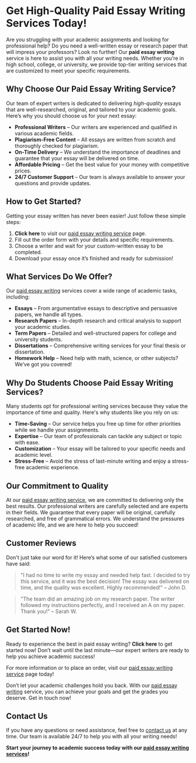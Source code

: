 # Get High-Quality Paid Essay Writing Services Today!

Are you struggling with your academic assignments and looking for professional help? Do you need a well-written essay or research paper that will impress your professors? Look no further! Our **paid essay writing** service is here to assist you with all your writing needs. Whether you’re in high school, college, or university, we provide top-tier writing services that are customized to meet your specific requirements.

## Why Choose Our Paid Essay Writing Service?

Our team of expert writers is dedicated to delivering _high-quality_ essays that are well-researched, original, and tailored to your academic goals. Here’s why you should choose us for your next essay:

- **Professional Writers** – Our writers are experienced and qualified in various academic fields.
- **Plagiarism-Free Content** – All essays are written from scratch and thoroughly checked for plagiarism.
- **On-Time Delivery** – We understand the importance of deadlines and guarantee that your essay will be delivered on time.
- **Affordable Pricing** – Get the best value for your money with competitive prices.
- **24/7 Customer Support** – Our team is always available to answer your questions and provide updates.

## How to Get Started?

Getting your essay written has never been easier! Just follow these simple steps:

1. **Click here** to visit our [paid essay writing service](https://tinyurl.com/topessay?keyword=paid+essay+writing) page.
2. Fill out the order form with your details and specific requirements.
3. Choose a writer and wait for your custom-written essay to be completed.
4. Download your essay once it’s finished and ready for submission!

## What Services Do We Offer?

Our [paid essay writing](https://tinyurl.com/topessay?keyword=paid+essay+writing) services cover a wide range of academic tasks, including:

- **Essays** – From argumentative essays to descriptive and persuasive papers, we handle all types.
- **Research Papers** – In-depth research and critical analysis to support your academic studies.
- **Term Papers** – Detailed and well-structured papers for college and university students.
- **Dissertations** – Comprehensive writing services for your final thesis or dissertation.
- **Homework Help** – Need help with math, science, or other subjects? We’ve got you covered!

## Why Do Students Choose Paid Essay Writing Services?

Many students opt for professional writing services because they value the importance of time and quality. Here's why students like you rely on us:

- **Time-Saving** – Our service helps you free up time for other priorities while we handle your assignments.
- **Expertise** – Our team of professionals can tackle any subject or topic with ease.
- **Customization** – Your essay will be tailored to your specific needs and academic level.
- **Stress-Free** – Avoid the stress of last-minute writing and enjoy a stress-free academic experience.

## Our Commitment to Quality

At our [paid essay writing service](https://tinyurl.com/topessay?keyword=paid+essay+writing), we are committed to delivering only the best results. Our professional writers are carefully selected and are experts in their fields. We guarantee that every paper will be original, carefully researched, and free of grammatical errors. We understand the pressures of academic life, and we are here to help you succeed!

## Customer Reviews

Don't just take our word for it! Here’s what some of our satisfied customers have said:

> "I had no time to write my essay and needed help fast. I decided to try this service, and it was the best decision! The essay was delivered on time, and the quality was excellent. Highly recommended!" – John D.

> "The team did an amazing job on my research paper. The writer followed my instructions perfectly, and I received an A on my paper. Thank you!" – Sarah W.

## Get Started Now!

Ready to experience the best in paid essay writing? **Click here** to get started now! Don’t wait until the last minute—our expert writers are ready to help you achieve academic success!

For more information or to place an order, visit our [paid essay writing service](https://tinyurl.com/topessay?keyword=paid+essay+writing) page today!

Don’t let your academic challenges hold you back. With our [paid essay writing](https://tinyurl.com/topessay?keyword=paid+essay+writing) service, you can achieve your goals and get the grades you deserve. Get in touch now!

## Contact Us

If you have any questions or need assistance, feel free to [contact us](https://tinyurl.com/topessay?keyword=paid+essay+writing) at any time. Our team is available 24/7 to help you with all your writing needs!

**Start your journey to academic success today with our [paid essay writing services](https://tinyurl.com/topessay?keyword=paid+essay+writing)!**

